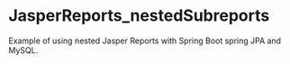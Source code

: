 # JasperReports_nestedSubreports
Example of using nested Jasper Reports with Spring Boot spring JPA and MySQL.
